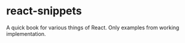 # react-snippets
A quick book for various things of React. Only examples from working implementation. 
